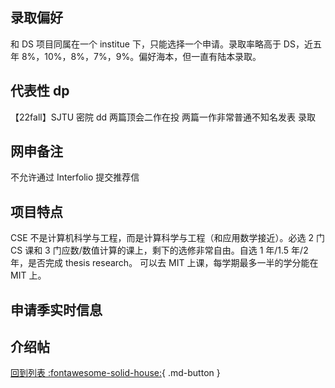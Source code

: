 ## 录取偏好

和 DS 项目同属在一个 institue 下，只能选择一个申请。录取率略高于 DS，近五年 8%，10%，8%，7%，9%。偏好海本，但一直有陆本录取。

## 代表性 dp

【22fall】SJTU 密院 dd 两篇顶会二作在投 两篇一作非常普通不知名发表 录取

## 网申备注

不允许通过 Interfolio 提交推荐信

## 项目特点

CSE 不是计算机科学与工程，而是计算科学与工程（和应用数学接近）。必选 2 门 CS 课和 3 门应数/数值计算的课上，剩下的选修非常自由。自选 1 年/1.5 年/2 年，是否完成 thesis research。
可以去 MIT 上课，每学期最多一半的学分能在 MIT 上。

## 申请季实时信息

## 介绍帖

[回到列表 :fontawesome-solid-house:](grade.md){ .md-button }
